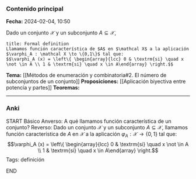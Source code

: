 ### Contenido principal

**Fecha:** 2024-02-04, 10:50

Dado un conjunto $\mathcal X$ y un subconjunto $A \subseteq \mathcal X$,

```ad-formal
title: Formal definition
Llamamos función característica de $A$ en $\mathcal X$ a la aplicación $\varphi_A : \mathcal X \to \{0,1\}$ tal que:
$$\varphi_A (x) = \left\{ \begin{array}{lcc} 0 & \textrm{si} \quad x \not \in A \\ 1 & \textrm{si} \quad x \in A\end{array} \right.$$
```

**Tema:** [[Métodos de enumeración y combinatoria#2. El número de subconjuntos de un conjunto]]
**Proposiciones:** [[Aplicación biyectiva entre potencia y partes]]
**Teoremas:**

---
### Anki

START
Básico
Anverso: A qué llamamos función característica de un conjunto?
Reverso: Dado un conjunto $\mathcal X$ y un subconjunto $A \subseteq \mathcal X$, llamamos función característica de $A$ en $\mathcal X$ a la aplicación $\varphi_A : \mathcal X \to \{0,1\}$ tal que:
$$\varphi_A (x) = \left\{ \begin{array}{lcc} 0 & \textrm{si} \quad x \not \in A \\ 1 & \textrm{si} \quad x \in A\end{array} \right.$$
Tags: definición
<!--ID: 1707170512652-->
END
